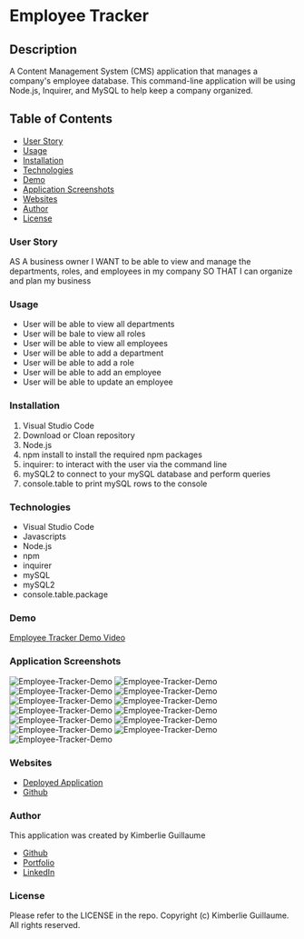 # Employee Tracker

## Description

A Content Management System (CMS) application that manages a company's employee database. This command-line application will be using Node.js, Inquirer, and MySQL to help keep a company organized. 

## Table of Contents
- [User Story](#user-story)
- [Usage](#usage)
- [Installation](#installation)
- [Technologies](#technologies)
- [Demo](#demo)
- [Application Screenshots](#application-screenshots)
- [Websites](#websites)
- [Author](#author)
- [License](#license)

### User Story

AS A business owner
I WANT to be able to view and manage the departments, roles, and employees in my company
SO THAT I can organize and plan my business

### Usage

- User will be able to view all departments
- User will be bale to view all roles
- User will be able to view all employees 
- User will be able to add a department
- User will be able to add a role
- User will be able to add an employee 
- User will be able to update an employee

### Installation

1. Visual Studio Code
2. Download or Cloan repository
3. Node.js
4. npm install to install the required npm packages 
5. inquirer: to interact with the user via the command line
6. mySQL2 to connect to your mySQL database and perform queries
7. console.table to print mySQL rows to the console

### Technologies

- Visual Studio Code
- Javascripts
- Node.js
- npm 
- inquirer 
- mySQL
- mySQL2 
- console.table.package

### Demo

[Employee Tracker Demo Video](https://drive.google.com/file/d/1B821X4w4eRJgM2RV11XFziHQv014u5JI/view?usp=sharing)

### Application Screenshots

![Employee-Tracker-Demo](assets/view%20all%20departments.png)
![Employee-Tracker-Demo](assets/departments.png)
![Employee-Tracker-Demo](assets/view%20all%20roles.png)
![Employee-Tracker-Demo](assets/roles.png)
![Employee-Tracker-Demo](assets/view%20all%20employees.png)
![Employee-Tracker-Demo](assets/all%20employees.png)
![Employee-Tracker-Demo](assets/add%20a%20department.png)
![Employee-Tracker-Demo](assets/department%20added.png)
![Employee-Tracker-Demo](assets/add%20a%20role.png)
![Employee-Tracker-Demo](assets/ux%20designer%20added.png)
![Employee-Tracker-Demo](assets/ux%20designer%20in%20role.png)
![Employee-Tracker-Demo](assets/add%20employee.png)
![Employee-Tracker-Demo](assets/employee%20added.png)

### Websites 

- [Deployed Application](https://kimberlie901.github.io/Employee-Tracker/)
- [Github](https://github.com/kimberlie901/Employee-Tracker)

### Author

This application was created by Kimberlie Guillaume

- [Github](https://github.com/kimberlie901)
- [Portfolio](https://kimberlie901.github.io/Professional_Portfolio/) 
- [LinkedIn](https://www.linkedin.com/in/kjguill1024/)

### License 

Please refer to the LICENSE in the repo. Copyright (c) Kimberlie Guillaume. All rights reserved. 